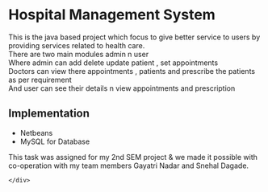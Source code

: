 <!DOCTYPE html>
<html lang="en">

<head>
    <meta charset="UTF-8">
    <meta http-equiv="X-UA-Compatible" content="IE=edge">
    <meta name="viewport" content="width=device-width, initial-scale=1.0">
    <title>Hospital Management System</title>
</head>

<body>
    <h1>Hospital Management System</h1>
    <div>
        <p>
            This is the java based project which focus to give better service to users by providing services  related to health care.<br> 
            There are two main modules  admin n user <br>
            Where admin can add delete update patient , set appointments<br>
             Doctors can view there appointments , patients and prescribe the patients as per requirement<br>
            And user can see their details n view appointments and prescription
        </p>
        <h2>Implementation</h2>
        <p>
            <ul>
                <li>Netbeans</li>
                <li>MySQL for Database</li>
            </ul>
        </p>
        <p>
            This task was assigned for my 2nd SEM project & we made it possible with co-operation with my team members Gayatri Nadar and Snehal Dagade.
        </p>

    </div>
</body>

</html>